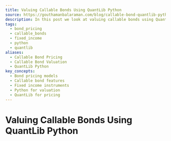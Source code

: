 ```yaml
---
title: Valuing Callable Bonds Using QuantLib Python
source: https://gouthamanbalaraman.com/blog/callable-bond-quantlib-python.html
description: In this post we look at valuing callable bonds using QuantLib Python
tags:
  - bond_pricing
  - callable_bonds
  - fixed_income
  - python
  - quantlib
aliases:
  - Callable Bond Pricing
  - Callable Bond Valuation
  - QuantLib Python
key_concepts:
  - Bond pricing models
  - Callable bond features
  - Fixed income instruments
  - Python for valuation
  - QuantLib for pricing
---
```


# Valuing Callable Bonds Using QuantLib Python